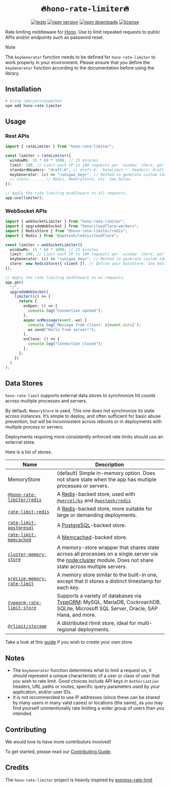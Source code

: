 <h1 align="center"> <code>🔥hono-rate-limiter🔥</code> </h1>

<div align="center">

[![tests](https://img.shields.io/github/actions/workflow/status/rhinobase/hono-rate-limiter/test.yml)](https://github.com/rhinobase/hono-rate-limiter/actions/workflows/test.yml)
[![npm version](https://img.shields.io/npm/v/hono-rate-limiter.svg)](https://npmjs.org/package/hono-rate-limiter "View this project on NPM")
[![npm downloads](https://img.shields.io/npm/dm/hono-rate-limiter)](https://www.npmjs.com/package/hono-rate-limiter)
[![license](https://img.shields.io/npm/l/hono-rate-limiter)](LICENSE)

</div>

Rate limiting middleware for [Hono](https://hono.dev/). Use to
limit repeated requests to public APIs and/or endpoints such as password reset.

> [!NOTE]  
> The `keyGenerator` function needs to be defined for `hono-rate-limiter` to work properly in your environment. Please ensure that you define the `keyGenerator` function according to the documentation before using the library.

## Installation

```sh
# Using npm/yarn/pnpm/bun
npm add hono-rate-limiter
```

## Usage

### Rest APIs

```ts
import { rateLimiter } from "hono-rate-limiter";

const limiter = rateLimiter({
  windowMs: 15 * 60 * 1000, // 15 minutes
  limit: 100, // Limit each IP to 100 requests per `window` (here, per 15 minutes).
  standardHeaders: "draft-6", // draft-6: `RateLimit-*` headers; draft-7: combined `RateLimit` header
  keyGenerator: (c) => "<unique_key>", // Method to generate custom identifiers for clients.
  // store: ... , // Redis, MemoryStore, etc. See below.
});

// Apply the rate limiting middleware to all requests.
app.use(limiter);
```

### WebSocket APIs

```ts
import { webSocketLimiter } from "hono-rate-limiter";
import { upgradeWebSocket } from "hono/cloudflare-workers";
import { RedisStore } from "@hono-rate-limiter/redis";
import { Redis } from "@upstash/redis/cloudflare";

const limiter = webSocketLimiter({
  windowMs: 15 * 60 * 1000, // 15 minutes
  limit: 100, // Limit each IP to 100 requests per `window` (here, per 15 minutes).
  keyGenerator: (c) => "<unique_key>", // Method to generate custom identifiers for clients.
  store: new RedisStore({ client }), // Define your DataStore. See below.
});

// Apply the rate limiting middleware to ws requests.
app.get(
  "/",
  upgradeWebSocket(
    limiter((c) => {
      return {
        onOpen: () => {
          console.log("Connection opened");
        },
        async onMessage(event, ws) {
          console.log(`Message from client: ${event.data}`);
          ws.send("Hello from server!");
        },
        onClose: () => {
          console.log("Connection closed");
        },
      };
    })
  )
);
```

## Data Stores

`hono-rate-limit` supports external data stores to synchronize hit counts across multiple processes and servers.

By default, `MemoryStore` is used. This one does not synchronize its state across instances. It’s simple to deploy, and often sufficient for basic abuse prevention, but will be inconnsistent across reboots or in deployments with multiple process or servers.

Deployments requiring more consistently enforced rate limits should use an external store.

Here is a list of stores:

| Name                                                                                 | Description                                                                                                                                                                                        |
| ------------------------------------------------------------------------------------ | -------------------------------------------------------------------------------------------------------------------------------------------------------------------------------------------------- |
| MemoryStore                                                                          | (default) Simple in-memory option. Does not share state when the app has multiple processes or servers.                                                                                            |
| [`@hono-rate-limiter/redis`](https://www.npm.im/@hono-rate-limiter/redis)            | A [Redis](https://redis.io/)-backed store, used with [`@vercel/kv`](https://www.npmjs.com/package/@vercel/kv) and [`@upstash/redis`](https://www.npmjs.com/package/@upstash/redis)                 |
| [`rate-limit-redis`](https://npm.im/rate-limit-redis)                                | A [Redis](https://redis.io/)-backed store, more suitable for large or demanding deployments.                                                                                                       |
| [`rate-limit-postgresql`](https://www.npm.im/@acpr/rate-limit-postgresql)            | A [PostgreSQL](https://www.postgresql.org/)-backed store.                                                                                                                                          |
| [`rate-limit-memcached`](https://npmjs.org/package/rate-limit-memcached)             | A [Memcached](https://memcached.org/)-backed store.                                                                                                                                                |
| [`cluster-memory-store`](https://npm.im/@express-rate-limit/cluster-memory-store)    | A memory-store wrapper that shares state across all processes on a single server via the [node:cluster](https://nodejs.org/api/cluster.html) module. Does not share state across multiple servers. |
| [`precise-memory-rate-limit`](https://www.npm.im/precise-memory-rate-limit)          | A memory store similar to the built-in one, except that it stores a distinct timestamp for each key.                                                                                               |
| [`typeorm-rate-limit-store`](https://www.npmjs.com/package/typeorm-rate-limit-store) | Supports a variety of databases via [TypeORM](https://typeorm.io/): MySQL, MariaDB, CockroachDB, SQLite, Microsoft SQL Server, Oracle, SAP Hana, and more.                                         |
| [`@rlimit/storage`](https://www.npmjs.com/package/@rlimit/storage)                   | A distributed rlimit store, ideal for multi-regional deployments.                                                                                                                                  |

Take a look at this [guide](https://express-rate-limit.mintlify.app/guides/creating-a-store) if you wish to create your own store.

## Notes

- The `keyGenerator` function determines what to limit a request on, it should represent a unique characteristic of a user or class of user that you wish to rate limit. Good choices include API keys in `Authorization` headers, URL paths or routes, specific query parameters used by your application, and/or user IDs.
- It is not recommended to use IP addresses (since these can be shared by many users in many valid cases) or locations (the same), as you may find yourself unintentionally rate limiting a wider group of users than you intended.

## Contributing

We would love to have more contributors involved!

To get started, please read our [Contributing Guide](https://github.com/rhinobase/hono-rate-limiter/blob/main/CONTRIBUTING.md).

## Credits

The `hono-rate-limiter` project is heavily inspired by [express-rate-limit](https://github.com/express-rate-limit/express-rate-limit)
